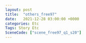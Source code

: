```yaml
---
layout: post
title:  "others_free97"
date:   2021-12-28 03:00:00 +0000
categories: Etc
Tags: Story Etc
SceneCode: ["scene_free97_q1_s20"]
---
```

